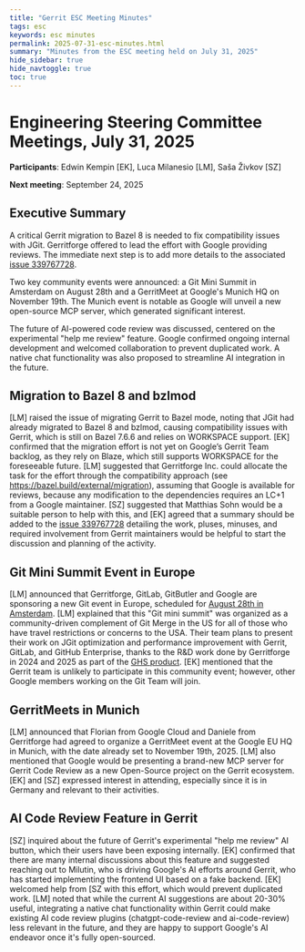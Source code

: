 ```yaml
---
title: "Gerrit ESC Meeting Minutes"
tags: esc
keywords: esc minutes
permalink: 2025-07-31-esc-minutes.html
summary: "Minutes from the ESC meeting held on July 31, 2025"
hide_sidebar: true
hide_navtoggle: true
toc: true
---
```


# Engineering Steering Committee Meetings, July 31, 2025

**Participants**: Edwin Kempin [EK], Luca Milanesio [LM], Saša Živkov [SZ]

**Next meeting**: September 24, 2025

## Executive Summary

A critical Gerrit migration to Bazel 8 is needed to fix compatibility issues
with JGit. Gerritforge offered to lead the effort with Google providing
reviews. The immediate next step is to add more details to the associated
[issue 339767728](https://issues.gerritcodereview.com/issues/339767728).

Two key community events were announced: a Git Mini Summit in Amsterdam on
August 28th and a GerritMeet at Google's Munich HQ on November 19th. The Munich
event is notable as Google will unveil a new open-source MCP server, which
generated significant interest.

The future of AI-powered code review was discussed, centered on the experimental
"help me review" feature. Google confirmed ongoing internal development and
welcomed collaboration to prevent duplicated work. A native chat functionality
was also proposed to streamline AI integration in the future.

## Migration to Bazel 8 and bzlmod

[LM] raised the issue of migrating Gerrit to Bazel mode, noting that JGit had
already migrated to Bazel 8 and bzlmod, causing compatibility issues with Gerrit,
which is still on Bazel 7.6.6 and relies on WORKSPACE support. [EK] confirmed
that the migration effort is not yet on Google’s Gerrit Team backlog, as they
rely on Blaze, which still supports WORKSPACE for the foreseeable future.
[LM] suggested that Gerritforge Inc. could allocate the task for the effort
through the compatibility approach (see https://bazel.build/external/migration),
assuming that Google is available for reviews, because any modification to the
dependencies requires an LC+1 from a Google maintainer.
[SZ] suggested that Matthias Sohn would be a suitable person to help with this,
and [EK] agreed that a summary should be added to the
[issue 339767728](https://issues.gerritcodereview.com/issues/339767728) detailing
the work, pluses, minuses, and required involvement from Gerrit maintainers would
be helpful to start the discussion and planning of the activity.

## Git Mini Summit Event in Europe

[LM] announced that Gerritforge, GitLab, GitButler and Google are sponsoring a new
Git event in Europe, scheduled for
[August 28th in Amsterdam](https://events.linuxfoundation.org/open-source-summit-europe/features/co-located-events/#git-mini-summit-2025). [LM] explained that this "Git mini summit" was organized as a community-driven complement of
Git Merge in the US for all of those who have travel restrictions or concerns
to the USA. Their team plans to present their work on JGit optimization and
performance improvement with Gerrit, GitLab, and GitHub Enterprise, thanks to
the R&D work done by Gerritforge in 2024 and 2025 as part of the
[GHS product](https://gerritforge.com/ghs.html). [EK] mentioned that the Gerrit
team is unlikely to participate in this community event; however, other Google
members working on the Git Team will join.

## GerritMeets in Munich

[LM] announced that Florian from Google Cloud and Daniele from Gerritforge had
agreed to organize a GerritMeet event at the Google EU HQ in Munich, with the
date already set to November 19th, 2025. [LM] also mentioned that Google would
be presenting a brand-new MCP server for Gerrit Code Review as a new Open-Source
project on the Gerrit ecosystem. [EK] and [SZ] expressed interest in attending,
especially since it is in Germany and relevant to their activities.

## AI Code Review Feature in Gerrit

[SZ] inquired about the future of Gerrit's experimental "help me review" AI button,
which their users have been exposing internally. [EK] confirmed that there are many
internal discussions about this feature and suggested reaching out to Milutin, who
is driving Google's AI efforts around Gerrit, who has started implementing the
frontend UI based on a fake backend. [EK] welcomed help from [SZ with this effort,
which would prevent duplicated work. [LM] noted that while the current AI suggestions
are about 20-30% useful, integrating a native chat functionality within Gerrit could
make existing AI code review plugins (chatgpt-code-review and ai-code-review) less
relevant in the future, and they are happy to support Google's AI endeavor once
it's fully open-sourced.
